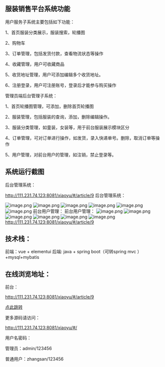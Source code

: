 ## 服装销售平台系统功能


用户服务子系统主要包括如下功能：

1、首页服装分类展示，服装搜索，轮播图

2、购物车

3、订单管理，包括发货付款，查看物流状态等操作

4、收藏管理，用户可收藏商品

5、收货地址管理，用户可添加编辑多个收货地址。

6、注册登录，用户可注册账号，登录后才能参与购买操作


管理员端后台管理子系统：

1、首页轮播图管理，可添加，删除首页轮播图

2、服装管理，包括服装的查询，添加，删除编辑操作。

3、服装分类管理，如童装，女装等，用于前台服装展示模块区分

4、订单管理，可对订单进行操作，如发货，录入快递单号。删除，取消订单等操作

5、用户管理，对前台用户的管理，如注销，禁止登录等。


## 系统运行截图
后台管理系统：

http://111.231.74.123:8081/xiaoyu/#/article/9
后台管理系统：

![image.png](http://111.231.74.123:8081/api/resource/getFile?name=articlePicture/Sara11718112171462295.png)
![image.png](http://111.231.74.123:8081/api/resource/getFile?name=articlePicture/Sara11718112181429923.png)
![image.png](http://111.231.74.123:8081/api/resource/getFile?name=articlePicture/Sara1171811219187525.png)
![image.png](http://111.231.74.123:8081/api/resource/getFile?name=articlePicture/Sara1171811220190893.png)
![image.png](http://111.231.74.123:8081/api/resource/getFile?name=articlePicture/Sara11718112217332786.png)
![image.png](http://111.231.74.123:8081/api/resource/getFile?name=articlePicture/Sara11718112228432485.png)
前台用户管理：
前台用户管理：
![image.png](http://111.231.74.123:8081/api/resource/getFile?name=articlePicture/Sara1171811239081094.png)
![image.png](http://111.231.74.123:8081/api/resource/getFile?name=articlePicture/Sara11718112403445967.png)
![image.png](http://111.231.74.123:8081/api/resource/getFile?name=articlePicture/Sara11718112412556140.png)
![image.png](http://111.231.74.123:8081/api/resource/getFile?name=articlePicture/Sara1171811242825198.png)
![image.png](http://111.231.74.123:8081/api/resource/getFile?name=articlePicture/Sara11718112444325401.png)
![image.png](http://111.231.74.123:8081/api/resource/getFile?name=articlePicture/Sara11718112458246737.png)
http://111.231.74.123:8081/xiaoyu/#/article/9


## 技术栈：
前端：vue + elementui
后端: java + spring boot（可转spring mvc ）+mysql+mybatis

## 在线浏览地址：
前台：

http://111.231.74.123:8081/xiaoyu/#/article/9

[点此跳转](http://111.231.74.123:8081/xiaoyu/#/article/9)


更多源码请访问：

http://111.231.74.123:8081/xiaoyu/#/

用户名密码：

管理员：admin/123456

普通用户：zhangsan/123456
